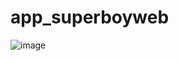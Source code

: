 # app_superboyweb

![image](https://github.com/user-attachments/assets/1108cdc3-8fd6-41d3-9c7f-23b9ef189b2e)






